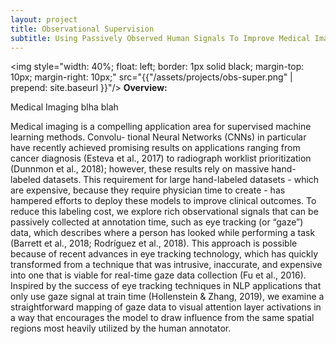```yaml
---
layout: project
title: Observational Supervision 
subtitle: Using Passively Observed Human Signals To Improve Medical Imaging Architectures
---
```


<img style="width: 40%; float: left; border: 1px solid black; margin-top: 10px; margin-right: 10px;" src="{{"/assets/projects/obs-super.png" | prepend: site.baseurl }}"/>
**Overview:** 

Medical Imaging blha blah


Medical imaging is a compelling application area for supervised machine learning methods. Convolu- tional Neural Networks (CNNs) in particular have recently achieved promising results on applications ranging from cancer diagnosis (Esteva et al., 2017) to radiograph worklist prioritization (Dunnmon et al., 2018); however, these results rely on massive hand-labeled datasets. This requirement for large hand-labeled datasets - which are expensive, because they require physician time to create - has hampered efforts to deploy these models to improve clinical outcomes.
To reduce this labeling cost, we explore rich observational signals that can be passively collected at annotation time, such as eye tracking (or “gaze”) data, which describes where a person has looked while performing a task (Barrett et al., 2018; Rodríguez et al., 2018). This approach is possible because of recent advances in eye tracking technology, which has quickly transformed from a technique that was intrusive, inaccurate, and expensive into one that is viable for real-time gaze data collection (Fu et al., 2016). Inspired by the success of eye tracking techniques in NLP applications that only use gaze signal at train time (Hollenstein & Zhang, 2019), we examine a straightforward mapping of gaze data to visual attention layer activations in a way that encourages the model to draw influence from the same spatial regions most heavily utilized by the human annotator.
